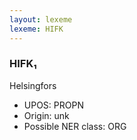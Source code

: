 ```yaml
---
layout: lexeme
lexeme: HIFK
---
```


###  HIFK₁

Helsingfors
* UPOS:  PROPN
* Origin:  unk
* Possible NER class:  ORG

